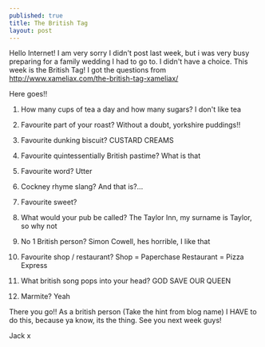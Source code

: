 ```yaml
---
published: true
title: The British Tag
layout: post
---
```

Hello Internet!
I am very sorry I didn't post last week, but i was very busy preparing for a family wedding I had to go to.  I didn't have a choice. This week is the British Tag! I got the questions from http://www.xameliax.com/the-british-tag-xameliax/

Here goes!!
1. How many cups of tea a day and how many sugars? I don't like tea

2. Favourite part of your roast? Without a doubt, yorkshire puddings!!

3. Favourite dunking biscuit? CUSTARD CREAMS
4. Favourite quintessentially British pastime? What is that
5. Favourite word? Utter
6. Cockney rhyme slang? And that is?...
7.  Favourite sweet? 
8. What would your pub be called? The Taylor Inn, my surname is Taylor, so why not
9.  No 1 British person? Simon Cowell, hes horrible, I like that
10. Favourite shop / restaurant? Shop = Paperchase Restaurant = Pizza Express
11.  What british song pops into your head? GOD SAVE OUR QUEEN
12. Marmite? Yeah


There you go!! As a british person (Take the hint from blog name) I HAVE to do this, because ya know, its the thing. See you next week guys!

Jack x